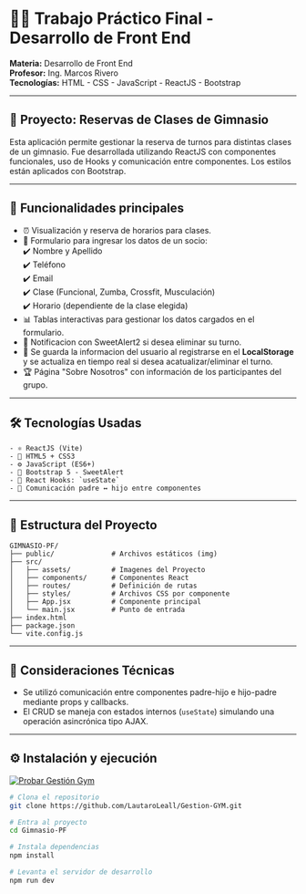 # 🏋️‍♂️ Trabajo Práctico Final - Desarrollo de Front End

**Materia:** Desarrollo de Front End  
**Profesor:** Ing. Marcos Rivero  
**Tecnologías:** HTML - CSS - JavaScript - ReactJS - Bootstrap

---

## 📌 Proyecto: Reservas de Clases de Gimnasio

Esta aplicación permite gestionar la reserva de turnos para distintas clases de un gimnasio. Fue desarrollada utilizando ReactJS con componentes funcionales, uso de Hooks y comunicación entre componentes. Los estilos están aplicados con Bootstrap.

---

## 🎯 Funcionalidades principales

- ⏰ Visualización y reserva de horarios para clases.  
- 📝 Formulario para ingresar los datos de un socio: <br>
         ✔️ Nombre y Apellido  
         ✔️ Teléfono  
         ✔️ Email  
         ✔️ Clase (Funcional, Zumba, Crossfit, Musculación)  
         ✔️ Horario (dependiente de la clase elegida)
- 📊 Tablas interactivas para gestionar los datos cargados en el formulario.
- 🎉 Notificacion con SweetAlert2 si desea eliminar su turno.
- 💾 Se guarda la informacion del usuario al registrarse en el **LocalStorage** y se actualiza en tiempo real si desea acatualizar/eliminar el turno.   
- 🏆 Página "Sobre Nosotros" con información de los participantes del grupo.  

---

## 🛠️ Tecnologías Usadas

```
- ⚛️ ReactJS (Vite)
- 🎯 HTML5 + CSS3
- ⚙️ JavaScript (ES6+)
- 💅 Bootstrap 5 - SweetAlert
- 🎣 React Hooks: `useState`
- 📡 Comunicación padre ↔ hijo entre componentes
```

---

## 📁 Estructura del Proyecto
```
GIMNASIO-PF/
├── public/              # Archivos estáticos (img)
├── src/
│   ├── assets/          # Imagenes del Proyecto
│   ├── components/      # Componentes React
│   ├── routes/          # Definición de rutas
│   ├── styles/          # Archivos CSS por componente
│   ├── App.jsx          # Componente principal
│   └── main.jsx         # Punto de entrada
├── index.html
├── package.json
└── vite.config.js
```

---

## 🧠 Consideraciones Técnicas

- Se utilizó comunicación entre componentes padre-hijo e hijo-padre mediante props y callbacks.
- El CRUD se maneja con estados internos (`useState`) simulando una operación asincrónica tipo AJAX.

---

## ⚙️ Instalación y ejecución

[![Probar Gestión Gym](https://img.shields.io/badge/Probar%20Gestión%20Gym-%232196F3?style=for-the-badge&logo=netlify&logoColor=white)](https://gestion-gym.netlify.app/)

```bash
# Clona el repositorio
git clone https://github.com/LautaroLeall/Gestion-GYM.git

# Entra al proyecto
cd Gimnasio-PF

# Instala dependencias
npm install

# Levanta el servidor de desarrollo
npm run dev
